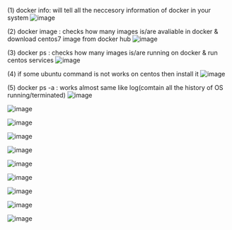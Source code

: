 
(1) docker info:  will tell all the neccesory information of docker in your system
![image](https://user-images.githubusercontent.com/49730521/84571407-8b3b7380-adb0-11ea-89bd-978410dec093.png)

(2) docker image : checks how many images is/are avaliable in docker & download centos7 image from docker hub 
![image](https://user-images.githubusercontent.com/49730521/84571495-1ddc1280-adb1-11ea-9316-02e44579a15a.png)

(3) docker ps : checks how many images is/are running on docker & run centos services 
![image](https://user-images.githubusercontent.com/49730521/84571507-3815f080-adb1-11ea-9f4f-eb21b18232b4.png)

(4) if some ubuntu command is not works on centos then install it 
![image](https://user-images.githubusercontent.com/49730521/84571526-57ad1900-adb1-11ea-816a-e47a6bfc2aae.png)

(5) docker ps -a : works almost same like log(comtain all the history of OS running/terminated)
![image](https://user-images.githubusercontent.com/49730521/84571543-76131480-adb1-11ea-90d8-975321fcfb72.png)



![image](https://user-images.githubusercontent.com/49730521/84571573-9f33a500-adb1-11ea-9d4e-3df3ebacbdc2.png)

![image](https://user-images.githubusercontent.com/49730521/84571608-ea4db800-adb1-11ea-9831-5aad301d8c81.png)

![image](https://user-images.githubusercontent.com/49730521/84571635-1c5f1a00-adb2-11ea-9649-8328a24004aa.png)

![image](https://user-images.githubusercontent.com/49730521/84571671-4c0e2200-adb2-11ea-9334-73ca2d35de3d.png)

![image](https://user-images.githubusercontent.com/49730521/84571685-6811c380-adb2-11ea-842d-b1c8c214726d.png)

![image](https://user-images.githubusercontent.com/49730521/84571706-95f70800-adb2-11ea-923a-8f124bcd6515.png)

![image](https://user-images.githubusercontent.com/49730521/84571821-862bf380-adb3-11ea-8382-9fa90790a98f.png)

![image](https://user-images.githubusercontent.com/49730521/84571839-ac519380-adb3-11ea-8669-87f4df1c3fd1.png)

![image](https://user-images.githubusercontent.com/49730521/84571866-d440f700-adb3-11ea-8867-10f664344739.png)
